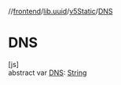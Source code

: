 //[frontend](../../../index.md)/[lib.uuid](../index.md)/[v5Static](index.md)/[DNS](-d-n-s.md)

# DNS

[js]\
abstract var [DNS](-d-n-s.md): [String](https://kotlinlang.org/api/latest/jvm/stdlib/kotlin/-string/index.html)

